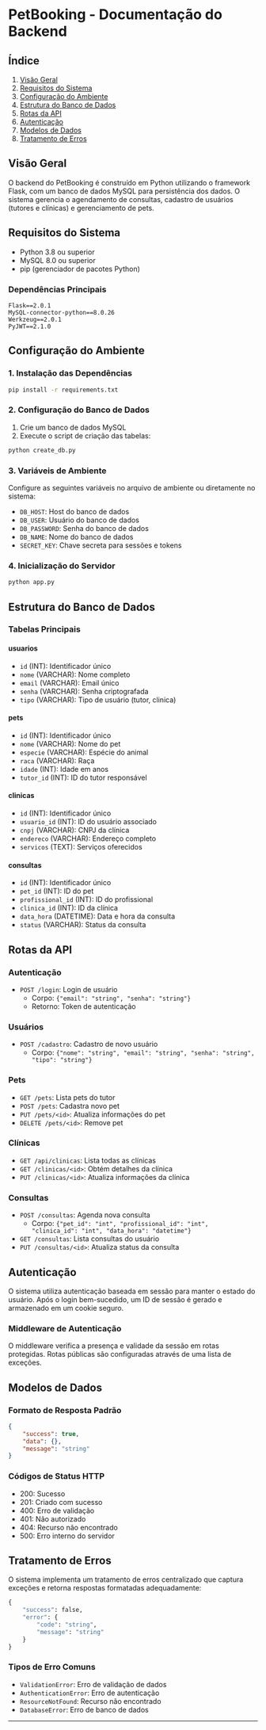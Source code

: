 # PetBooking - Documentação do Backend

## Índice
1. [Visão Geral](#visão-geral)
2. [Requisitos do Sistema](#requisitos-do-sistema)
3. [Configuração do Ambiente](#configuração-do-ambiente)
4. [Estrutura do Banco de Dados](#estrutura-do-banco-de-dados)
5. [Rotas da API](#rotas-da-api)
6. [Autenticação](#autenticação)
7. [Modelos de Dados](#modelos-de-dados)
8. [Tratamento de Erros](#tratamento-de-erros)

## Visão Geral
O backend do PetBooking é construído em Python utilizando o framework Flask, com um banco de dados MySQL para persistência dos dados. O sistema gerencia o agendamento de consultas, cadastro de usuários (tutores e clínicas) e gerenciamento de pets.

## Requisitos do Sistema
- Python 3.8 ou superior
- MySQL 8.0 ou superior
- pip (gerenciador de pacotes Python)

### Dependências Principais
```
Flask==2.0.1
MySQL-connector-python==8.0.26
Werkzeug==2.0.1
PyJWT==2.1.0
```

## Configuração do Ambiente

### 1. Instalação das Dependências
```bash
pip install -r requirements.txt
```

### 2. Configuração do Banco de Dados
1. Crie um banco de dados MySQL
2. Execute o script de criação das tabelas:
```bash
python create_db.py
```

### 3. Variáveis de Ambiente
Configure as seguintes variáveis no arquivo de ambiente ou diretamente no sistema:
- `DB_HOST`: Host do banco de dados
- `DB_USER`: Usuário do banco de dados
- `DB_PASSWORD`: Senha do banco de dados
- `DB_NAME`: Nome do banco de dados
- `SECRET_KEY`: Chave secreta para sessões e tokens

### 4. Inicialização do Servidor
```bash
python app.py
```

## Estrutura do Banco de Dados

### Tabelas Principais

#### usuarios
- `id` (INT): Identificador único
- `nome` (VARCHAR): Nome completo
- `email` (VARCHAR): Email único
- `senha` (VARCHAR): Senha criptografada
- `tipo` (VARCHAR): Tipo de usuário (tutor, clinica)

#### pets
- `id` (INT): Identificador único
- `nome` (VARCHAR): Nome do pet
- `especie` (VARCHAR): Espécie do animal
- `raca` (VARCHAR): Raça
- `idade` (INT): Idade em anos
- `tutor_id` (INT): ID do tutor responsável



#### clinicas
- `id` (INT): Identificador único
- `usuario_id` (INT): ID do usuário associado
- `cnpj` (VARCHAR): CNPJ da clínica
- `endereco` (VARCHAR): Endereço completo
- `servicos` (TEXT): Serviços oferecidos

#### consultas
- `id` (INT): Identificador único
- `pet_id` (INT): ID do pet
- `profissional_id` (INT): ID do profissional
- `clinica_id` (INT): ID da clínica
- `data_hora` (DATETIME): Data e hora da consulta
- `status` (VARCHAR): Status da consulta

## Rotas da API

### Autenticação
- `POST /login`: Login de usuário
  - Corpo: `{"email": "string", "senha": "string"}`
  - Retorno: Token de autenticação

### Usuários
- `POST /cadastro`: Cadastro de novo usuário
  - Corpo: `{"nome": "string", "email": "string", "senha": "string", "tipo": "string"}`

### Pets
- `GET /pets`: Lista pets do tutor
- `POST /pets`: Cadastra novo pet
- `PUT /pets/<id>`: Atualiza informações do pet
- `DELETE /pets/<id>`: Remove pet



### Clínicas
- `GET /api/clinicas`: Lista todas as clínicas
- `GET /clinicas/<id>`: Obtém detalhes da clínica
- `PUT /clinicas/<id>`: Atualiza informações da clínica

### Consultas
- `POST /consultas`: Agenda nova consulta
  - Corpo: `{"pet_id": "int", "profissional_id": "int", "clinica_id": "int", "data_hora": "datetime"}`
- `GET /consultas`: Lista consultas do usuário
- `PUT /consultas/<id>`: Atualiza status da consulta

## Autenticação
O sistema utiliza autenticação baseada em sessão para manter o estado do usuário. Após o login bem-sucedido, um ID de sessão é gerado e armazenado em um cookie seguro.

### Middleware de Autenticação
O middleware verifica a presença e validade da sessão em rotas protegidas. Rotas públicas são configuradas através de uma lista de exceções.

## Modelos de Dados

### Formato de Resposta Padrão
```json
{
    "success": true,
    "data": {},
    "message": "string"
}
```

### Códigos de Status HTTP
- 200: Sucesso
- 201: Criado com sucesso
- 400: Erro de validação
- 401: Não autorizado
- 404: Recurso não encontrado
- 500: Erro interno do servidor

## Tratamento de Erros
O sistema implementa um tratamento de erros centralizado que captura exceções e retorna respostas formatadas adequadamente:

```python
{
    "success": false,
    "error": {
        "code": "string",
        "message": "string"
    }
}
```

### Tipos de Erro Comuns
- `ValidationError`: Erro de validação de dados
- `AuthenticationError`: Erro de autenticação
- `ResourceNotFound`: Recurso não encontrado
- `DatabaseError`: Erro de banco de dados

---

